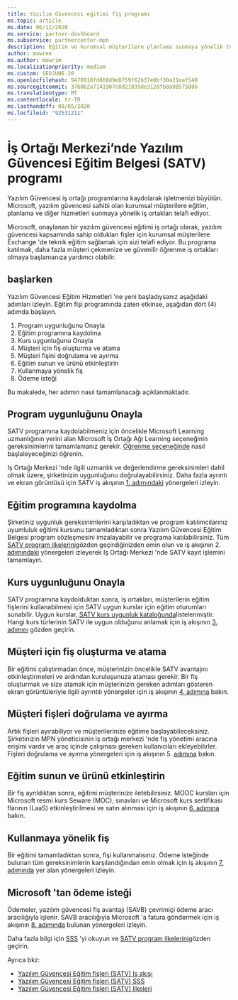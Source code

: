 ```yaml
---
title: Yazılım Güvencesi eğitimi fiş programı
ms.topic: article
ms.date: 06/12/2020
ms.service: partner-dashboard
ms.subservice: partnercenter-mpn
description: Eğitim ve kurumsal müşterilere planlama sunmaya yönelik telafi sağlamak için yazılım güvencesi eğitim fişi programını nasıl kaydedebileceğinizi öğrenin.
author: mowree
ms.author: mowrim
ms.localizationpriority: medium
ms.custom: SEOJUNE.20
ms.openlocfilehash: 9470918fd868d9e8759f62b37e0bf30a21eaf540
ms.sourcegitcommit: 37b0b2a7141907c8d21839de3128fb8a98575886
ms.translationtype: MT
ms.contentlocale: tr-TR
ms.lasthandoff: 08/05/2020
ms.locfileid: "92531211"
---
```

# <a name="software-assurance-training-voucher-satv-program-in-partner-center"></a>İş Ortağı Merkezi’nde Yazılım Güvencesi Eğitim Belgesi (SATV) programı

Yazılım Güvencesi iş ortağı programlarına kaydolarak işletmenizi büyütün. Microsoft, yazılım güvencesi sahibi olan kurumsal müşterilere eğitim, planlama ve diğer hizmetleri sunmaya yönelik iş ortakları telafi ediyor.

Microsoft, onaylanan bir yazılım güvencesi eğitimi iş ortağı olarak, yazılım güvencesi kapsamında sahip oldukları fişler için kurumsal müşterilere Exchange 'de teknik eğitim sağlamak için sizi telafi ediyor. Bu programa katılmak, daha fazla müşteri çekmenize ve güvenilir öğrenme iş ortakları olmaya başlamanıza yardımcı olabilir.

## <a name="get-started"></a>başlarken

Yazılım Güvencesi Eğitim Hizmetleri 'ne yeni başladıysanız aşağıdaki adımları izleyin. Eğitim fişi programında zaten etkinse, aşağıdan dört (4) adımda başlayın. 

1. Program uygunluğunu Onayla
2. Eğitim programına kaydolma
3. Kurs uygunluğunu Onayla
4. Müşteri için fiş oluşturma ve atama
5. Müşteri fişini doğrulama ve ayırma
6. Eğitim sunun ve ürünü etkinleştirin
7. Kullanmaya yönelik fiş
8. Ödeme isteği

Bu makalede, her adımın nasıl tamamlanacağı açıklanmaktadır.

## <a name="confirm-program-eligibility"></a>Program uygunluğunu Onayla

SATV programına kaydolabilmeniz için öncelikle Microsoft Learning uzmanlığının yerini alan Microsoft İş Ortağı Ağı Learning seçeneğinin gereksinimlerini tamamlamanız gerekir. [Öğrenme seçeneğinde](https://partner.microsoft.com/membership/learning-partners) nasıl başlaleyeceğinizi öğrenin.

Iş Ortağı Merkezi 'nde ilgili uzmanlık ve değerlendirme gereksinimleri dahil olmak üzere, şirketinizin uygunluğunu doğrulayabilirsiniz. Daha fazla ayrıntı ve ekran görüntüsü için SATV iş akışının [1. adımındaki](https://query.prod.cms.rt.microsoft.com/cms/api/am/binary/RE4s3bB) yönergeleri izleyin.

## <a name="enroll-in-the-training-program"></a>Eğitim programına kaydolma

Şirketiniz uygunluk gereksinimlerini karşıladıktan ve program katılımcılarınız uyumluluk eğitimi kursunu tamamladıktan sonra Yazılım Güvencesi Eğitim Belgesi program sözleşmesini imzalayabilir ve programa katılabilirsiniz. Tüm [SATV program ilkelerini](https://query.prod.cms.rt.microsoft.com/cms/api/am/binary/RE3koEP)gözden geçirdiğinizden emin olun ve iş akışının 2. [adımındaki](https://query.prod.cms.rt.microsoft.com/cms/api/am/binary/RE4s3bB) yönergeleri izleyerek Iş Ortağı Merkezi 'nde SATV kayıt işlemini tamamlayın.


## <a name="confirm-course-eligibility"></a>Kurs uygunluğunu Onayla
SATV programına kaydolduktan sonra, iş ortakları, müşterilerin eğitim fişlerini kullanabilmesi için SATV uygun kurslar için eğitim oturumları sunabilir. Uygun kurslar, [SATV kurs uygunluk kataloğunda](https://savl-catalog.microsoft.com/)listelenmiştir. Hangi kurs türlerinin SATV ile uygun olduğunu anlamak için iş akışının [3. adımını](https://query.prod.cms.rt.microsoft.com/cms/api/am/binary/RE4s3bB) gözden geçirin.

## <a name="have-customer-create-and-assign-voucher"></a>Müşteri için fiş oluşturma ve atama

Bir eğitimi çalıştırmadan önce, müşterinizin öncelikle SATV avantajını etkinleştirmeleri ve ardından kuruluşunuza ataması gerekir. Bir fiş oluşturmak ve size atamak için müşterinizin gereken adımları gösteren ekran görüntüleriyle ilgili ayrıntılı yönergeler için iş akışının [4. adımına](https://query.prod.cms.rt.microsoft.com/cms/api/am/binary/RE4s3bB) bakın.

## <a name="validate-and-reserve-customer-vouchers"></a>Müşteri fişleri doğrulama ve ayırma

Artık fişleri ayırabiliyor ve müşterilerinize eğitime başlayabileceksiniz. Şirketinizin MPN yöneticisinin iş ortağı merkezi 'nde fiş yönetimi aracına erişimi vardır ve araç içinde çalışması gereken kullanıcıları ekleyebilirler. Fişleri doğrulama ve ayırma yönergeleri için iş akışının 5. [adımına](https://query.prod.cms.rt.microsoft.com/cms/api/am/binary/RE4s3bB) bakın.

## <a name="deliver-training-and-activate-product"></a>Eğitim sunun ve ürünü etkinleştirin

Bir fiş ayrıldıktan sonra, eğitimi müşterinize iletebilirsiniz. MOOC kursları için Microsoft resmi kurs Seware (MOC), sınavları ve Microsoft kurs sertifikası flarının (LaaS) etkinleştirilmesi ve satın alınması için iş akışının [6. adımına](https://query.prod.cms.rt.microsoft.com/cms/api/am/binary/RE4s3bB) bakın.

## <a name="redeem-voucher"></a>Kullanmaya yönelik fiş

Bir eğitimi tamamladıktan sonra, fişi kullanmalısınız. Ödeme isteğinde bulunan tüm gereksinimlerin karşılandığından emin olmak için iş akışının [7. adımında](https://query.prod.cms.rt.microsoft.com/cms/api/am/binary/RE4s3bB) yer alan yönergeleri izleyin. 


## <a name="request-payment-from-microsoft"></a>Microsoft 'tan ödeme isteği

Ödemeler, yazılım güvencesi fiş avantajı (SAVB) çevrimiçi ödeme aracı aracılığıyla işlenir. SAVB aracılığıyla Microsoft 'a fatura göndermek için iş akışının [8. adımında](https://query.prod.cms.rt.microsoft.com/cms/api/am/binary/RE4s3bB) bulunan yönergeleri izleyin. 

Daha fazla bilgi için [SSS](https://query.prod.cms.rt.microsoft.com/cms/api/am/binary/RE3kz5o) 'yi okuyun ve [SATV program ilkelerini](https://query.prod.cms.rt.microsoft.com/cms/api/am/binary/RE3koEP)gözden geçirin.

Ayrıca bkz:

- [Yazılım Güvencesi Eğitim fişleri (SATV) Iş akışı](https://query.prod.cms.rt.microsoft.com/cms/api/am/binary/RE4s3bB)
- [Yazılım Güvencesi Eğitim fişleri (SATV) SSS](https://query.prod.cms.rt.microsoft.com/cms/api/am/binary/RE3kz5o)
- [Yazılım Güvencesi Eğitim fişleri (SATV) Ilkeleri](https://query.prod.cms.rt.microsoft.com/cms/api/am/binary/RE3koEP)

